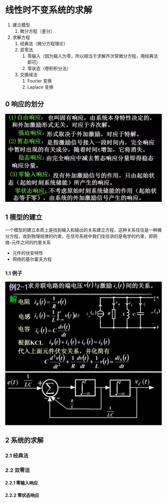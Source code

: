 # 线性时不变系统的求解

1. 建立模型
   1. 微分方程（差分）
2. 求解方程
   1. 经典法（微分方程理论）
   2. 双零法
      1. 零输入（因为输入为零，所以相当于求解齐次常微分方程，用经典法即可）
      2. 零状态（卷积积分法）
   3. 交换域法
      1. Fourier 变换
      2. Laplace 变换

## 0 响应的划分

![alt text](image-9.png)

## 1 模型的建立

一个模型的建立本质上是找到输入和输出的关系建立方程，这种关系往往是一种微分方程，收到物理规律的约束，在信号系统中我们往往讲的是电学的约束，即网络-元件之间的约束关系

- 元件的伏安特性
- 网络的基尔霍夫方程

### 1.1 例子

![alt text](image-8.png)
![alt text](image-7.png)

## 2 系统的求解

### 2.1 经典法

### 2.2 **双零法**

#### 2.2.1 零输入响应

#### 2.2.2 **零状态响应**
